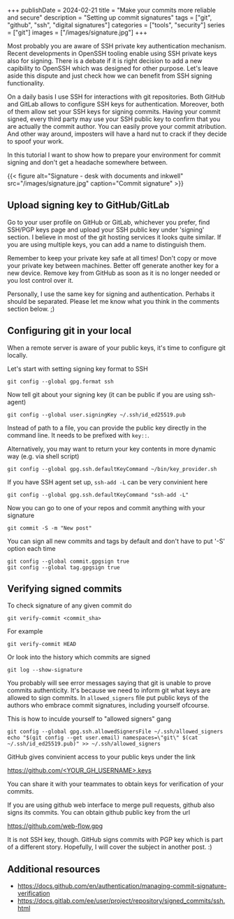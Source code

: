 +++
publishDate = 2024-02-21
title = "Make your commits more reliable and secure"
description = "Setting up commit signatures"
tags = ["git", "github", "ssh", "digital signatures"]
categories = ["tools", "security"]
series = ["git"]
images = ["/images/signature.jpg"]
+++

Most probably you are aware of SSH private key authentication mechanism. Recent developments in OpenSSH tooling 
enable using SSH private keys also for signing.
There is a debate if it is right decision to add a new capibility to OpenSSH which was designed for other purpose.
Let's leave aside this dispute and just check how we can benefit from SSH signing functionality. 

On a daily basis I use SSH for interactions with git repositories. Both GitHub and GitLab allows to configure SSH keys for
authentication. Moreover, both of them allow set your SSH keys for signing commits. Having your commit signed,
every third party may use your SSH public key to confirm that you are actually the commit author.
You can easily prove your commit atribution. And other way around, imposters will have a hard nut to crack if they
decide to spoof your work.

In this tutorial I want to show how to prepare your environment for commit signing and don't get a headache somewhere between.

{{< figure alt="Signature - desk with documents and inkwell" src="/images/signature.jpg" caption="Commit signature" >}}

## Upload signing key to GitHub/GitLab

Go to your user profile on GitHub or GitLab, whichever you prefer, find SSH/PGP keys page and upload your SSH public key under 'signing' section.
I believe in most of the git hosting services it looks quite similar. If you are using multiple keys, you can add a name to distinguish them.

Remember to keep your private key safe at all times! Don't copy or move your private key between machines.
Better off generate another key for a new device. Remove key from GitHub as soon as it is no longer needed or you lost control over it.

Personally, I use the same key for signing and authentication. Perhabs it should be separated.
Please let me know what you think in the comments section below. ;)

## Configuring git in your local

When a remote server is aware of your public keys, it's time to configure git locally.

Let's start with setting signing key format to SSH

```shell
git config --global gpg.format ssh
```

Now tell git about your signing key (it can be public if you are using ssh-agent)

```shell
git config --global user.signingKey ~/.ssh/id_ed25519.pub
```

Instead of path to a file, you can provide the public key directly in the command line. It needs to be prefixed with `key::`.

Alternatively, you may want to return your key contents in more dynamic way (e.g. via shell script)

```shell
git config --global gpg.ssh.defaultKeyCommand ~/bin/key_provider.sh
```

If you have SSH agent set up, `ssh-add -L` can be very convinient here

```shell
git config --global gpg.ssh.defaultKeyCommand "ssh-add -L"
```

Now you can go to one of your repos and commit anything with your signature

```shell
git commit -S -m "New post"
```

You can sign all new commits and tags by default and don't have to put '-S' option each time

```shell
git config --global commit.gpgsign true
git config --global tag.gpgsign true
```

## Verifying signed commits

To check signature of any given commit do

```shell
git verify-commit <commit_sha>
```

For example

```shell
git verify-commit HEAD
```

Or look into the history which commits are signed

```shell
git log --show-signature
```

You probably will see error messages saying that git is unable to prove commits authenticity. It's because we need to inform git
what keys are allowed to sign commits. In `allowed_signers` file put public keys of the authors who embrace commit signatures,
including yourself ofcourse.

This is how to inculde yourself to "allowed signers" gang

```shell
git config --global gpg.ssh.allowedSignersFile ~/.ssh/allowed_signers
echo "$(git config --get user.email) namespaces=\"git\" $(cat ~/.ssh/id_ed25519.pub)" >> ~/.ssh/allowed_signers
```

GitHub gives convinient access to your public keys under the link

[https://github.com/<YOUR_GH_USERNAME>.keys](https://github.com/frenchu.keys)

You can share it with your teammates to obtain keys for verification of your commits.

If you are using github web interface to merge pull requests, github also signs its commits. You can obtain github public key from the url

https://github.com/web-flow.gpg

It is not SSH key, though. GitHub signs commits with PGP key which is part of a different story.
Hopefully, I will cover the subject in another post. :)

## Additional resources

- https://docs.github.com/en/authentication/managing-commit-signature-verification
- https://docs.gitlab.com/ee/user/project/repository/signed_commits/ssh.html
